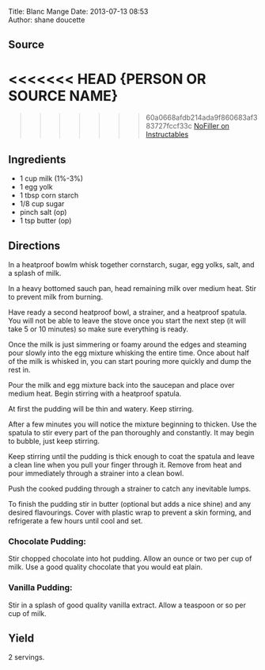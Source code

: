 Title: Blanc Mange
Date: 2013-07-13 08:53  
Author: shane doucette  

## Source
<<<<<<< HEAD
{PERSON OR SOURCE NAME}  
=======
>>>>>>> 60a0668afdb214ada9f860683af383727fccf33c
[NoFiller on Instructables](http://www.instructables.com/id/Pudding-from-Scratch/)

## Ingredients
+ 1 cup milk (1%-3%)
+ 1 egg yolk
+ 1 tbsp corn starch
+ 1/8 cup sugar
+ pinch salt (op)
+ 1 tsp butter (op)

## Directions
In a heatproof bowlm whisk together cornstarch, sugar, egg  yolks, salt, and a splash of milk.

In a heavy bottomed sauch pan, head remaining milk over medium heat. Stir to prevent milk from burning.

Have ready a second heatproof bowl, a strainer, and a heatproof spatula. You will not be able to leave the stove once you start the next step (it will take 5 or 10 minutes) so make sure everything is ready.

Once the milk is just simmering or foamy around the edges and steaming pour slowly into the egg mixture whisking the entire time. Once about half of the milk is whisked in, you can start pouring more quickly and dump the rest in.

Pour the milk and egg mixture back into the saucepan and place over medium heat. Begin stirring with a heatproof spatula.

At first the pudding will be thin and watery. Keep stirring.

After a few minutes you will notice the mixture beginning to thicken. Use the spatula to stir every part of the pan thoroughly and constantly. It may begin to bubble, just keep stirring.

Keep stirring until the pudding is thick enough to coat the spatula and leave a clean line when you pull your finger through it. Remove from heat and pour immediately through a strainer into a clean bowl.

Push the cooked pudding through a strainer to catch any inevitable lumps.

To finish the pudding stir in butter (optional but adds a nice shine) and any desired flavourings. Cover with plastic wrap to prevent a skin forming, and refrigerate a few hours until cool and set.

### Chocolate Pudding:
Stir chopped chocolate into hot pudding. Allow an ounce or two per cup of milk. Use a good quality chocolate that you would eat plain.

### Vanilla Pudding:
Stir in a splash of good quality vanilla extract. Allow a teaspoon or so per cup of milk.

## Yield
2 servings.
